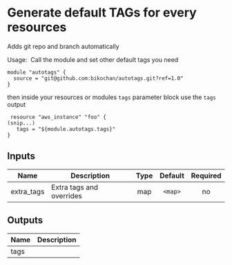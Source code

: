 # Generate default TAGs for every resources

Adds git repo and branch automatically

Usage:
 Call the module and set other default tags you need
```
module "autotags" {
  source = "git@github.com:bikochan/autotags.git?ref=1.0"
}
```

then inside your resources or modules `tags` parameter block use the `tags` output
```
 resource "aws_instance" "foo" {
(snip...)
   tags = "${module.autotags.tags}"
}
```

## Inputs

| Name | Description | Type | Default | Required |
|------|-------------|:----:|:-----:|:-----:|
| extra\_tags | Extra tags and overrides | map | `<map>` | no |

## Outputs

| Name | Description |
|------|-------------|
| tags |  |

